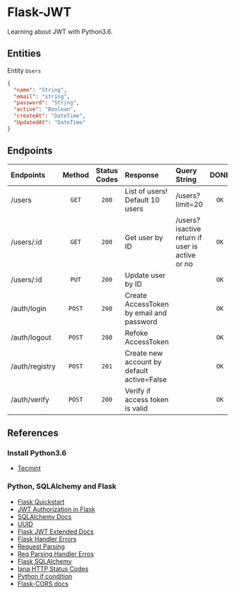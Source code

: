 # Flask-JWT

Learning about JWT with Python3.6.

## Entities

Entity `Users`
```json
{
  "name": "String",
  "email": "string",
  "password": "String",
  "active": "Boolean",
  "createAt": "DateTime",
  "UpdatedAt": "DateTime"
}
```

## Endpoints

| Endpoints     |  Method  | Status Codes| Response | Query String | DONE
|:--------------|:--------:|:-----------:|:---------|:-------------|:----------:
| /users        | `GET` | `200` | List of users! Default 10 users | /users?limit=20 | `OK` |
| /users/:id    | `GET` | `200`   | Get user by ID  | /users?isactive return if user is active or no | `OK` |
| /users/:id    | `PUT` | `200`   | Update user by ID | | `OK` |
| /auth/login   | `POST` | `200`   | Create AccessToken by email and password || `OK` |
| /auth/logout  | `POST` | `200`   | Refoke AccessToken || `OK` |
| /auth/registry| `POST` | `201`   | Create new account by default active=False || `OK` |
| /auth/verify  | `POST` | `200`   | Verify if access token is valid|| `OK` |

## References

### Install Python3.6
* [Tecmint](https://www.tecmint.com/install-python-in-ubuntu/)

### Python, SQLAlchemy and Flask
* [Flask Quickstart](https://flask.palletsprojects.com/en/1.1.x/quickstart/)
* [JWT Authorization in Flask](https://codeburst.io/jwt-authorization-in-flask-c63c1acf4eeb)
* [SQLAlchemy Docs](https://flask-sqlalchemy.palletsprojects.com/en/2.x/)
* [UUID](https://websauna.org/docs/narrative/modelling/models.html)
* [Flask JWT Extended Docs](https://flask-jwt-extended.readthedocs.io/en/stable/changing_default_behavior/)
* [Flask Handler Errors](https://flask.palletsprojects.com/en/1.1.x/errorhandling/#application-errors)
* [Request Parsing](https://flask-restful.readthedocs.io/en/latest/intermediate-usage.html?highlight=reqparse#full-parameter-parsing-example)
* [Req Parsing Handler Erros](https://flask-restful.readthedocs.io/en/latest/reqparse.html?highlight=reqparse#parser-inheritance)
* [Flask SQLAlchemy](https://flask-sqlalchemy.palletsprojects.com/en/2.x/)
* [Iana HTTP Status Codes](https://www.iana.org/assignments/http-status-codes/http-status-codes.xhtml)
* [Python if condition](http://excript.com/python/atribuicao-condicional-python.html)
* [Flask-CORS docs](https://flask-cors.corydolphin.com/en/3.0.7/)
